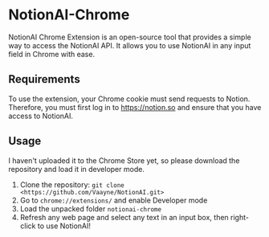 # NotionAI-Chrome

NotionAI Chrome Extension is an open-source tool that provides a simple way to access the NotionAI API. It allows you to use NotionAI in any input field in Chrome with ease.

## Requirements

To use the extension, your Chrome cookie must send requests to Notion. Therefore, you must first log in to https://notion.so and ensure that you have access to NotionAI.

## Usage


I haven't uploaded it to the Chrome Store yet, so please download the repository and load it in developer mode.

1. Clone the repository: `git clone <https://github.com/Vaayne/NotionAI.git>`
2. Go to `chrome://extensions/` and enable Developer mode
3. Load the unpacked folder `notionai-chrome`
4. Refresh any web page and select any text in an input box, then right-click to use NotionAI!
